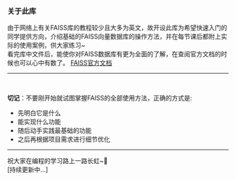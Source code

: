 ### 关于此库<br/>

由于网络上有关FAISS库的教程较少且大多为英文，故开设此库为希望快速入门的同学提供方向，介绍基础的FAISS向量数据库的操作方法，并在每节课后都附上实际的使用案例，供大家练习~<br/>
看完库中文件后，能使你对FAISS数据库有更为全面的了解，在查阅官方文档的时候也可以心中有数了。
[FAISS官方文档](https://github.com/facebookresearch/faiss)

---
<br/>

**切记**：不要刚开始就试图掌握FAISS的全部使用方法，正确的方式是:

- 先明白它是什么
- 能实现什么功能
- 随后动手实践最基础的功能
- 之后再根据项目需求进行细节优化

--- 
祝大家在编程的学习路上一路长虹~🙂<br/>
[持续更新中...]
